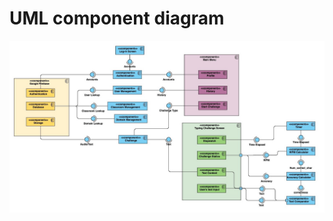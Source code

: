 # UML component diagram

![UML_Component_Diagram](uploads/2ad4259ec76c912a94ad13edcf292d12/UML_Component_Diagram.jpg)